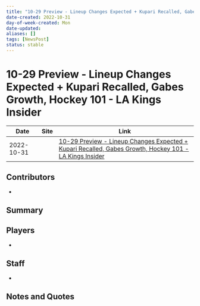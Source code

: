 ```yaml
---
title: "10-29 Preview - Lineup Changes Expected + Kupari Recalled, Gabes Growth, Hockey 101 - LA Kings Insider"
date-created: 2022-10-31
day-of-week-created: Mon
date-updated: 
aliases: []
tags: [NewsPost]
status: stable
---
```


# 10-29 Preview - Lineup Changes Expected + Kupari Recalled, Gabes Growth, Hockey 101 - LA Kings Insider

| Date     | Site | Link                                   |
| -------- | ---- | -------------------------------------- |
| 2022-10-31 |      | [10-29 Preview - Lineup Changes Expected + Kupari Recalled, Gabes Growth, Hockey 101 - LA Kings Insider](https://lakingsinsider.com/2022/10/29/10-29-preview-lineup-changes-expected-kupari-recalled-gabes-growth-hockey-101/) |

## Contributors
- 


## Summary
> 


## Players
- 


## Staff
- 


## Notes and Quotes
> 

